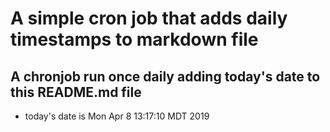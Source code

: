 A simple cron job that adds daily timestamps to markdown file
============================================================
## A chronjob run once daily adding today's date to this README.md file
* today's date is Mon Apr  8 13:17:10 MDT 2019
